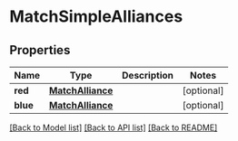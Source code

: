 # MatchSimpleAlliances

## Properties
Name | Type | Description | Notes
------------ | ------------- | ------------- | -------------
**red** | [**MatchAlliance**](MatchAlliance.md) |  | [optional] 
**blue** | [**MatchAlliance**](MatchAlliance.md) |  | [optional] 

[[Back to Model list]](../README.md#documentation-for-models) [[Back to API list]](../README.md#documentation-for-api-endpoints) [[Back to README]](../README.md)


